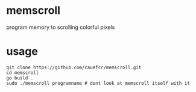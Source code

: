 # memscroll
program memory to scrolling colorful pixels


# usage 
```shell
git clone https://github.com/cauefcr/memscroll.git
cd memscroll
go build .
sudo ./memscroll programname # dont look at memscroll itself with it
```
